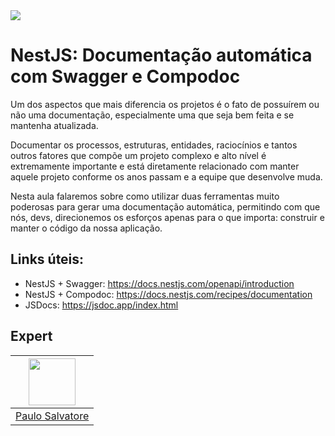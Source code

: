 <img src="https://storage.googleapis.com/golden-wind/experts-club/capa-github.svg" />

# NestJS: Documentação automática com Swagger e Compodoc

Um dos aspectos que mais diferencia os projetos é o fato de possuírem ou não uma documentação, especialmente uma que seja bem feita e se mantenha atualizada.

Documentar os processos, estruturas, entidades, raciocínios e tantos outros fatores que compõe um projeto complexo e alto nível é extremamente importante e está diretamente relacionado com manter aquele projeto conforme os anos passam e a equipe que desenvolve muda.

Nesta aula falaremos sobre como utilizar duas ferramentas muito poderosas para gerar uma documentação automática, permitindo com que nós, devs, direcionemos os esforços apenas para o que importa: construir e manter o código da nossa aplicação.

## Links úteis:

- NestJS + Swagger: https://docs.nestjs.com/openapi/introduction
- NestJS + Compodoc: https://docs.nestjs.com/recipes/documentation
- JSDocs: https://jsdoc.app/index.html

## Expert

| [<img src="https://avatars.githubusercontent.com/u/7906171?v=4" width="75px;"/>](https://github.com/paulosalvatore) |
| :-: |
|[Paulo Salvatore](https://github.com/paulosalvatore)|
